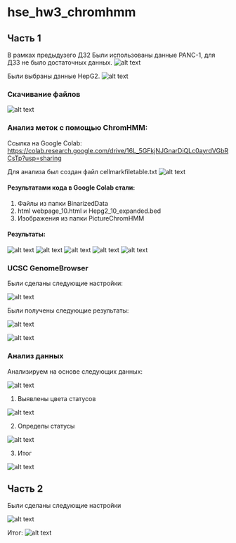 # hse_hw3_chromhmm

## Часть 1
В рамках предыдузего ДЗ2 Были использованы данные PANC-1, для ДЗ3 не было достаточных данных.
![alt text](Panc1.png)


Были выбраны данные HepG2.
![alt text](HepG2.png)


### Скачивание файлов 
![alt text](files.png)

### Анализ меток с помощью ChromHMM:
Ссылка на Google Colab: https://colab.research.google.com/drive/16L_5GFkjNJGnarDiQLc0ayrdVGbRCsTp?usp=sharing

Для анализа был создан файл cellmarkfiletable.txt
![alt text](cellmarkfiletable.png)


#### Результатами кода в Google Colab стали:


1) Файлы из папки BinarizedData
2) html webpage_10.html и Hepg2_10_expanded.bed
3) Изображения из папки PictureChromHMM


#### Результаты:


![alt text](PictureChromHMM/EmissionParameters.png)
![alt text](PictureChromHMM/FoldEnrichment.png)
![alt text](PictureChromHMM/RefSeqTES.png)
![alt text](PictureChromHMM/RefSeqTSS.png)
![alt text](PictureChromHMM/TransitionParameters.png)


### UCSC GenomeBrowser 

Были сделаны следующие настройки:

![alt text](Genome/GenomeSettings.png)


Были получены следующие результаты:

![alt text](Genome/Genome1.png)

![alt text](Genome/Genome2.png)


### Анализ данных

Анализируем на основе следующих данных:

![alt text](PictureChromHMM/FoldEnrichment.png)


1) Выявлены цвета статусов

![alt text](results/color.png)


2) Определы статусы

![alt text](results/Results.png)

3) Итог

![alt text](results/ColorName.png)


## Часть 2
Были сделаны следующие настройки

![alt text](Genome/GenomeSettings2.png)

Итог:
![alt text](Genome/Genome3.png)
